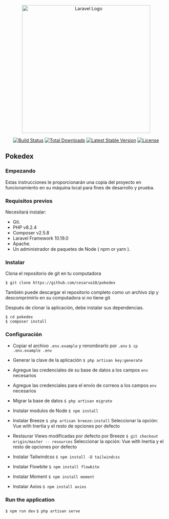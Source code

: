 <p align="center"><a href="https://laravel.com" target="_blank"><img src="https://raw.githubusercontent.com/laravel/art/master/logo-lockup/5%20SVG/2%20CMYK/1%20Full%20Color/laravel-logolockup-cmyk-red.svg" width="400" alt="Laravel Logo"></a></p>

<p align="center">
<a href="https://github.com/laravel/framework/actions"><img src="https://github.com/laravel/framework/workflows/tests/badge.svg" alt="Build Status"></a>
<a href="https://packagist.org/packages/laravel/framework"><img src="https://img.shields.io/packagist/dt/laravel/framework" alt="Total Downloads"></a>
<a href="https://packagist.org/packages/laravel/framework"><img src="https://img.shields.io/packagist/v/laravel/framework" alt="Latest Stable Version"></a>
<a href="https://packagist.org/packages/laravel/framework"><img src="https://img.shields.io/packagist/l/laravel/framework" alt="License"></a>
</p>

## Pokedex
### Empezando
Estas instrucciones le proporcionarán una copia del proyecto en funcionamiento en su máquina local para fines de desarrollo y prueba.

### Requisitos previos

Necesitará instalar:

* Git.
* PHP v8.2.4
* Composer v2.5.8
* Laravel Framework 10.19.0
* Apache.
* Un administrador de paquetes de Node ( npm or yarn ).

### Instalar
Clona el repositorio de git en tu computadora

```$ git clone https://github.com/cesarva10/pokedex```

También puede descargar el repositorio completo como un archivo zip y descomprimirlo en su computadora si no tiene git

Después de clonar la aplicación, debe instalar sus dependencias.

```
$ cd pokedex
$ composer install
```

### Configuración
- Copiar el archivo `.env.example` y renombrarlo por `.env`
  ```$ cp .env.example .env```

- Generar la clave de la aplicación
  ```$ php artisan key:generate```

- Agregue las credenciales de su base de datos a los campos `env` necesarios

- Agregue las credenciales para el envío de correos a los campos `env` necesarios

- Migrar la base de datos
  ```$ php artisan migrate```

- Instalar modulos de Node
  ```$ npm install```

- Instalar Breeze
  ```$ php artisan breeze:install```
  Seleccionar la opción: Vue with Inertia y el resto de opciones por defecto
  
 - Restaurar Views modificadas por defecto por Breeze
  ```$ git checkout origin/master -- resources```
  Seleccionar la opción: Vue with Inertia y el resto de opciones por defecto

- Instalar Tailwindcss
  ```$ npm install -D tailwindcss```

- Instalar Flowbite
  ```$ npm install flowbite```

- Instalar Moment
  ```$ npm install moment```

- Instalar Axios
  ```$ npm install axios```
  
### Run the application

  ```$ npm run dev```
  ```$ php artisan serve```